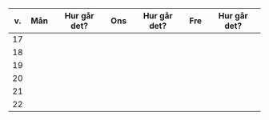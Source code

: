 

| v. | Mån | Hur går det? | Ons | Hur går det? | Fre | Hur går det? |
|----|-----|--------------|-----|--------------|-----|--------------|
| 17 |     |              |     |              |     |              |
| 18 |     |              |     |              |     |              |
| 19 |     |              |     |              |     |              |
| 20 |     |              |     |              |     |              |
| 21 |     |              |     |              |     |              |
| 22 |     |              |     |              |     |              |
